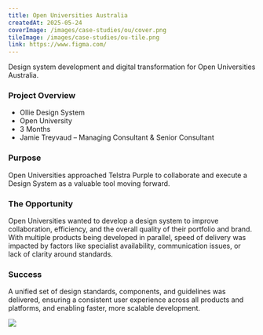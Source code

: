 ```yaml
---
title: Open Universities Australia
createdAt: 2025-05-24
coverImage: /images/case-studies/ou/cover.png
tileImage: /images/case-studies/ou-tile.png
link: https://www.figma.com/
---
```


Design system development and digital transformation for Open Universities Australia.

### Project Overview
- Ollie Design System
- Open University
- 3 Months
- Jamie Treyvaud – Managing Consultant & Senior Consultant


### Purpose
Open Universities approached Telstra Purple to collaborate and execute a Design System as a valuable tool moving forward.

### The Opportunity
Open Universities wanted to develop a design system to improve collaboration, efficiency, and the overall quality of their portfolio and brand. With multiple products being developed in parallel, speed of delivery was impacted by factors like specialist availability, communication issues, or lack of clarity around standards.

### Success
A unified set of design standards, components, and guidelines was delivered, ensuring a consistent user experience across all products and platforms, and enabling faster, more scalable development.

![](/images/case-studies/auspost/auspost-project-bento.png)

